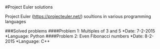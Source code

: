 #Project Euler solutions

Project Euler (https://projecteuler.net/) soultions in various programming languages

###Solved problems
####Problem 1: Multiples of 3 and 5
	*Date: 7-2-2015
	*Language: Python
####Problem 2: Even Fibonacci numbers
	*Date: 8-2-2015
	*Language: C++